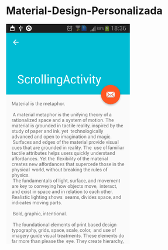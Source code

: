 # Material-Design-Personalizada

<img src="/Screenshot_2016-04-25-18-36-47.png" alt="print app" height="600px"/>
